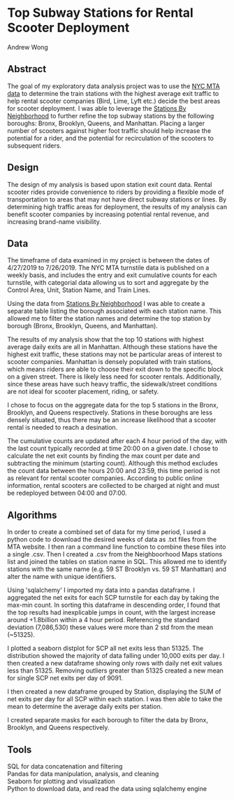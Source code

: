# Top Subway Stations for Rental Scooter Deployment

Andrew Wong

## Abstract

The goal of my exploratory data analysis project was to use the [NYC MTA data](http://web.mta.info/developers/turnstile.html) to determine the train stations with the highest average exit traffic to help rental scooter companies (Bird, Lime, Lyft etc.) decide the best areas for scooter deployment. I was able to leverage the [Stations By Neighborhood](https://new.mta.info/maps/subway/mta-neighborhood-maps) to further refine the top subway stations by the following boroughs: Bronx, Brooklyn, Queens, and Manhattan. Placing a larger number of scooters against higher foot traffic should help increase the potential for a rider, and the potential for recirculation of the scooters to subsequent riders.

## Design

The design of my analysis is based upon station exit count data. Rental scooter rides provide convenience to riders by providing a flexible mode of transportation to areas that may not have direct subway stations or lines. By determining high traffic areas for deployment, the results of my analysis can benefit scooter companies by increasing potential rental revenue, and increasing brand-name visibility.

## Data

The timeframe of data examined in my project is between the dates of 4/27/2019 to 7/26/2019. The NYC MTA turnstile data is published on a weekly basis, and includes the entry and exit cumulative counts for each turnstile, with categorial data allowing us to sort and aggregate by the Control Area, Unit, Station Name, and Train Lines.

Using the data from [Stations By Neighborhood](https://new.mta.info/maps/subway/mta-neighborhood-maps) I was able to create a separate table listing the borough associated with each station name. This allowed me to filter the station names and determine the top station by borough (Bronx, Brooklyn, Queens, and Manhattan).

The results of my analysis show that the top 10 stations with highest average daily exits are all in Manhattan. Although these stations have the highest exit traffic, these stations may not be particular areas of interest to scooter companies. Manhattan is densely populated with train stations, which means riders are able to choose their exit down to the specific block on a given street. There is likely less need for scooter rentals. Additionally, since these areas have such heavy traffic, the sidewalk/street conditions are not ideal for scooter placement, riding, or safety.

I chose to focus on the aggregate data for the top 5 stations in the Bronx, Brooklyn, and Queens respectively. Stations in these boroughs are less densely situated, thus there may be an increase likelihood that a scooter rental is needed to reach a desination.

The cumulative counts are updated after each 4 hour period of the day, with the last count typically recorded at time 20:00 on a given date. I chose to calculate the net exit counts by finding the max count per date and subtracting the minimum (starting count). Although this method excludes the count data between the hours 20:00 and 23:59, this time period is not as relevant for rental scooter companies. According to public online information, rental scooters are collected to be charged at night and must be redeployed between 04:00 and 07:00.

## Algorithms

In order to create a combined set of data for my time period, I used a python code to download the desired weeks of data as .txt files from the MTA website. I then ran a command line function to combine these files into a single .csv. Then I created a .csv from the Neighboorhood Maps stations list and joined the tables on station name in SQL. This allowed me to identify stations with the same name (e.g. 59 ST Brooklyn vs. 59 ST Manhattan) and alter the name with unique identifiers.

Using 'sqlalchemy' I imported my data into a pandas dataframe. I aggregated the net exits for each SCP turnstile for each day by taking the max-min count. In sorting this dataframe in descending order, I found that the top results had inexplicable jumps in count, with the largest increase around +1.8billion within a 4 hour period. Referencing the standard deviation (7,086,530) these values were more than 2 std from the mean (~51325).

I plotted a seaborn distplot for SCP all net exits less than 51325. The distribution showed the majority of data falling under 10,000 exits per day. I then created a new dataframe showing only rows with daily net exit values less than 51325. Removing outliers greater than 51325 created a new mean for single SCP net exits per day of 9091.

I then created a new dataframe grouped by Station, displaying the SUM of net exits per day for all SCP within each station. I was then able to take the mean to determine the average daily exits per station.

I created separate masks for each borough to filter the data by Bronx, Brooklyn, and Queens respectively. 

## Tools
SQL for data concatenation and filtering<br>
Pandas for data manipulation, analysis, and cleaning<br>
Seaborn for plotting and visualization<br>
Python to download data, and read the data using sqlalchemy engine
